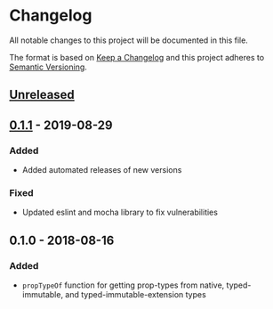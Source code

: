 # Changelog

All notable changes to this project will be documented in this file.

The format is based on [Keep a Changelog](http://keepachangelog.com/en/1.0.0/)
and this project adheres to [Semantic Versioning](http://semver.org/spec/v2.0.0.html).

## [Unreleased]

## [0.1.1] - 2019-08-29
### Added
- Added automated releases of new versions

### Fixed
- Updated eslint and mocha library to fix vulnerabilities

## 0.1.0 - 2018-08-16
### Added
- `propTypeOf` function for getting prop-types from native, typed-immutable, and typed-immutable-extension types

[Unreleased]: https://github.com/brightcove/typed-immutable-proptypes/compare/v0.1.1...HEAD
[0.1.1]: https://github.com/brightcove/typed-immutable-proptypes/compare/v0.1.0...v0.1.1
